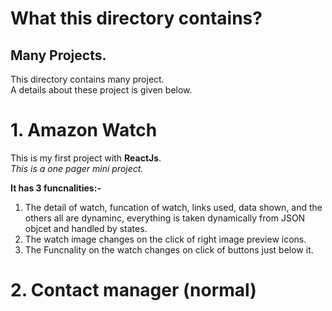 # What this directory contains?

## Many Projects.
This directory contains many project.\
A details about these project is given below.

# 1. Amazon Watch
This is my first project with **ReactJs**.\
*This is a one pager mini project.*



**It has 3 funcnalities:-**
1. The detail of watch, funcation of watch, links used, data shown, and the others all are dynaminc, everything is taken dynamically from JSON objcet and handled by states.
2. The watch image changes on the click of right image preview icons.
3. The Funcnality on the watch changes on click of buttons just below it. 

# 2. Contact manager (normal)